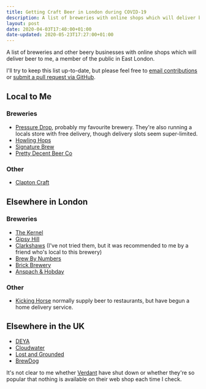 ```yaml
---
title: Getting Craft Beer in London during COVID-19
description: A list of breweries with online shops which will deliver beer to me, a member of the public in East London.
layout: post
date: 2020-04-03T17:40:00+01:00
date-updated: 2020-05-23T17:27:00+01:00
---
```


A list of breweries and other beery businesses with online shops which will deliver beer to me, a member of the public in East London.

I'll try to keep this list up-to-date, but please feel free to [email contributions](mailto:craiga@craiga.id.au) or [submit a pull request via GitHub](https://github.com/craiga/craiga.id.au/edit/master/_lists/covid-19-breweries.markdown).

## Local to Me

### Breweries

* [Pressure Drop](https://pressuredropbrewing.co.uk), probably my favourite brewery. They're also running a locals store with free delivery, though delivery slots seem super-limited.
* [Howling Hops](https://www.howlinghops.co.uk/shop/)
* [Signature Brew](https://www.signaturebrew.co.uk/collections/live)
* [Pretty Decent Beer Co](https://www.prettydecentbeer.co)

### Other

* [Clapton Craft](https://www.claptoncraft.co.uk)

## Elsewhere in London

### Breweries

* [The Kernel](https://store.thekernelbrewery.com)
* [Gipsy Hill](https://gipsyhillbrew.com)
* [Clarkshaws](https://www.clarkshaws.co.uk/shop.html) (I've not tried them, but it was recommended to me by a friend who's local to this brewery)
* [Brew By Numbers](https://www.brewbynumbers.com)
* [Brick Brewery](https://www.brickbrewery.co.uk)
* [Anspach & Hobday](https://www.anspachandhobday.com)

### Other

* [Kicking Horse](https://kicking-horse-craft-beer-merchants.myshopify.com) normally supply beer to restaurants, but have begun a home delivery service.

## Elsewhere in the UK

* [DEYA](https://shop.deyabrewing.com)
* [Cloudwater](https://shop.cloudwaterbrew.co)
* [Lost and Grounded](https://www.lostandgroundedstore.co.uk)
* [BrewDog](https://www.brewdog.com/uk/shop)

It's not clear to me whether [Verdant](https://verdantbrewing.co) have shut down or whether they're so popular that nothing is available on their web shop each time I check.
